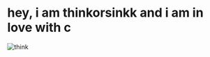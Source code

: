 # hey, i am thinkorsinkk and i am in love with c

![think](https://github-readme-stats.vercel.app/api?username=thinkorsinkk?theme=dracula)


